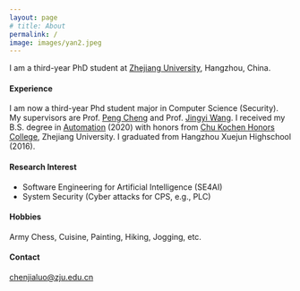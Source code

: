 ```yaml
---
layout: page
# title: About
permalink: /
image: images/yan2.jpeg
---
```


I am a third-year PhD student at [Zhejiang University](https://www.zju.edu.cn/), Hangzhou, China. 


#### Experience

I am now a third-year Phd student major in Computer Science (Security). My supervisors are Prof. [Peng Cheng](https://person.zju.edu.cn/en/cp#0) and Prof. [Jingyi Wang](https://wang-jingyi.github.io/). I received my B.S. degree in [Automation](http://www.cse.zju.edu.cn/) (2020) with honors from [Chu Kochen Honors College](http://ckc.zju.edu.cn/ckcen/wbout/list.htm), Zhejiang University. I graduated from Hangzhou Xuejun Highschool (2016). 


<!-- <img align="right" src="images/me2.jpeg" />  -->
<!-- <img style="float: right;" src="images/me2.jpeg">  -->

#### Research Interest

- Software Engineering for Artificial Intelligence (SE4AI)
- System Security (Cyber attacks for CPS, e.g., PLC)

#### Hobbies

Army Chess, Cuisine, Painting, Hiking, Jogging, etc. 


#### Contact
[chenjialuo@zju.edu.cn](mailto:chenjialuo@zju.edu.cn)
